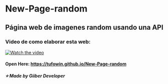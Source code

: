 # New-Page-random

## Página web de imagenes random usando una API

### Video de como elaborar esta web:

[![Watch the video](https://i.ibb.co/0tn9WQX/Screenshot-1.png)](https://youtu.be/U8xgDV0whR0)


#### Open Here: https://tufowin.github.io/New-Page-random

##### ⭐ Made by Giiber Developer

